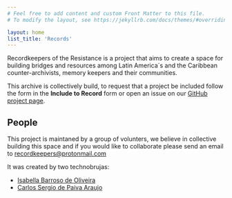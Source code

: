 ```yaml
---
# Feel free to add content and custom Front Matter to this file.
# To modify the layout, see https://jekyllrb.com/docs/themes/#overriding-theme-defaults

layout: home
list_title: 'Records'
---
```


Recordkeepers of the Resistance is a project that aims to create a space for building bridges and resources among Latin America´s and the Caribbean counter-archivists, memory keepers and their communities.

This archive is collectively build, to request that a project be included follow the form in the **Include to Record** form or open an issue on our [GitHub project page](https://github.com/carlossdparaujo/record-of-the-resistance).

## People
This project is maintaned by a group of volunters, we believe in collective building this space and if you would like to collaborate please send an email to recordkeepers@protonmail.com 

It was created by two technobrujas:
* [Isabella Barroso de Oliveira](http://isabarroso.com/)
* [Carlos Sergio de Paiva Araujo](https://github.com/carlossdparaujo)
